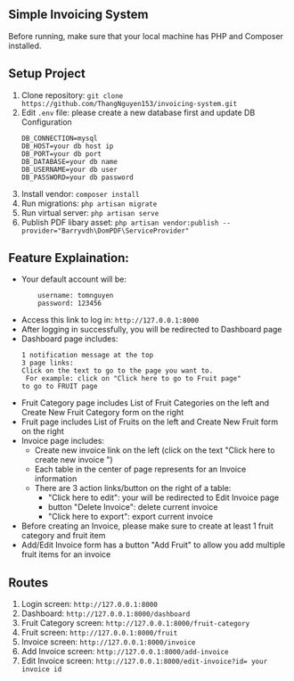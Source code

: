 ## Simple Invoicing System

Before running, make sure that your local machine has PHP and Composer installed.

## Setup Project

1. Clone repository:
   ``git clone https://github.com/ThangNguyen153/invoicing-system.git``
2. Edit ``.env`` file: please create a new database first and update DB Configuration
    ```
   DB_CONNECTION=mysql
   DB_HOST=your db host ip
   DB_PORT=your db port
   DB_DATABASE=your db name
   DB_USERNAME=your db user
   DB_PASSWORD=your db password
   ```
3. Install vendor:
    ``composer install``
4. Run migrations: 
    ``php artisan migrate``
5. Run virtual server:
    ``php artisan serve``
6. Publish PDF libary asset:
    ``php artisan vendor:publish --provider="Barryvdh\DomPDF\ServiceProvider"``

## Feature Explaination:

- Your default account will be:
    ```
        username: tomnguyen
        password: 123456
    ```
- Access this link to log in: ``http://127.0.0.1:8000``
- After logging in successfully, you will be redirected to Dashboard page
- Dashboard page includes:
    ```
  1 notification message at the top
  3 page links:
    Click on the text to go to the page you want to. 
     For example: click on "Click here to go to Fruit page"
    to go to FRUIT page
  ```
- Fruit Category page includes List of Fruit Categories on the left and Create New Fruit Category form on the right  
- Fruit page includes List of Fruits on the left and Create New Fruit form on the right
- Invoice page includes:
  - Create new invoice link on the left (click on the text "Click here to create new invoice
    ")
  - Each table in the center of page represents for an Invoice information
  - There are 3 action links/button on the right of a table:
    - "Click here to edit": your will be redirected to Edit Invoice page
    - button "Delete Invoice": delete current invoice
    - "Click here to export": export current invoice
- Before creating an Invoice, please make sure to create at least 1 fruit category and fruit item
- Add/Edit Invoice form has a button "Add Fruit" to allow you add multiple fruit items for an invoice

## Routes

1. Login screen: ``http://127.0.0.1:8000``
2. Dashboard: ``http://127.0.0.1:8000/dashboard``
3. Fruit Category screen: ``http://127.0.0.1:8000/fruit-category``
4. Fruit screen: ``http://127.0.0.1:8000/fruit``
5. Invoice screen: ``http://127.0.0.1:8000/invoice``
6. Add Invoice screen: ``http://127.0.0.1:8000/add-invoice``
7. Edit Invoice screen: ``http://127.0.0.1:8000/edit-invoice?id= your invoice id``


